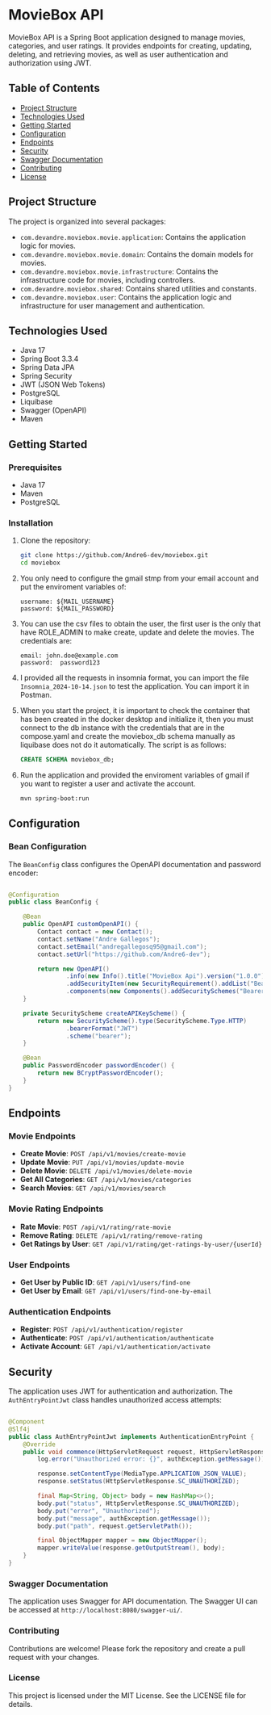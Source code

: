 # MovieBox API

MovieBox API is a Spring Boot application designed to manage movies, categories, and user ratings. It provides endpoints
for creating, updating, deleting, and retrieving movies, as well as user authentication and authorization using JWT.

## Table of Contents

- [Project Structure](#project-structure)
- [Technologies Used](#technologies-used)
- [Getting Started](#getting-started)
- [Configuration](#configuration)
- [Endpoints](#endpoints)
- [Security](#security)
- [Swagger Documentation](#swagger-documentation)
- [Contributing](#contributing)
- [License](#license)

## Project Structure

The project is organized into several packages:

- `com.devandre.moviebox.movie.application`: Contains the application logic for movies.
- `com.devandre.moviebox.movie.domain`: Contains the domain models for movies.
- `com.devandre.moviebox.movie.infrastructure`: Contains the infrastructure code for movies, including controllers.
- `com.devandre.moviebox.shared`: Contains shared utilities and constants.
- `com.devandre.moviebox.user`: Contains the application logic and infrastructure for user management and
  authentication.

## Technologies Used

- Java 17
- Spring Boot 3.3.4
- Spring Data JPA
- Spring Security
- JWT (JSON Web Tokens)
- PostgreSQL
- Liquibase
- Swagger (OpenAPI)
- Maven

## Getting Started

### Prerequisites

- Java 17
- Maven
- PostgreSQL

### Installation

1. Clone the repository:
    ```sh
    git clone https://github.com/Andre6-dev/moviebox.git
    cd moviebox
    ```

2. You only need to configure the gmail stmp from your email account and put the enviroment variables of:
    ```
   username: ${MAIL_USERNAME}
    password: ${MAIL_PASSWORD}
    ```
3. You can use the csv files to obtain the user, the first user is the only that have ROLE_ADMIN to make create, update and delete the movies.
   The credentials are:
    ```
    email: john.doe@example.com
    password:  password123
    ```

4. I provided all the requests in insomnia format, you can import the file `Insomnia_2024-10-14.json` to test the application. You can import it in Postman.

5. When you start the project, it is important to check the container that has been created in the docker desktop and initialize it, then you must connect to the db instance with the credentials that are in the compose.yaml and create the moviebox_db schema manually as liquibase does not do it automatically.
   The script is as follows:
    ```sql
    CREATE SCHEMA moviebox_db;
    ```
6. Run the application and provided the enviroment variables of gmail if you want to register a user and activate the account.
    ```sh
    mvn spring-boot:run
    ```

## Configuration

### Bean Configuration

The `BeanConfig` class configures the OpenAPI documentation and password encoder:

```java

@Configuration
public class BeanConfig {

    @Bean
    public OpenAPI customOpenAPI() {
        Contact contact = new Contact();
        contact.setName("Andre Gallegos");
        contact.setEmail("andregallegosq95@gmail.com");
        contact.setUrl("https://github.com/Andre6-dev");

        return new OpenAPI()
                .info(new Info().title("MovieBox Api").version("1.0.0").contact(contact))
                .addSecurityItem(new SecurityRequirement().addList("Bearer Authentication"))
                .components(new Components().addSecuritySchemes("Bearer Authentication", createAPIKeyScheme()));
    }

    private SecurityScheme createAPIKeyScheme() {
        return new SecurityScheme().type(SecurityScheme.Type.HTTP)
                .bearerFormat("JWT")
                .scheme("bearer");
    }

    @Bean
    public PasswordEncoder passwordEncoder() {
        return new BCryptPasswordEncoder();
    }
}
```

## Endpoints

### Movie Endpoints

- **Create Movie**: `POST /api/v1/movies/create-movie`
- **Update Movie**: `PUT /api/v1/movies/update-movie`
- **Delete Movie**: `DELETE /api/v1/movies/delete-movie`
- **Get All Categories**: `GET /api/v1/movies/categories`
- **Search Movies**: `GET /api/v1/movies/search`

### Movie Rating Endpoints

- **Rate Movie**: `POST /api/v1/rating/rate-movie`
- **Remove Rating**: `DELETE /api/v1/rating/remove-rating`
- **Get Ratings by User**: `GET /api/v1/rating/get-ratings-by-user/{userId}`

### User Endpoints

- **Get User by Public ID**: `GET /api/v1/users/find-one`
- **Get User by Email**: `GET /api/v1/users/find-one-by-email`

### Authentication Endpoints

- **Register**: `POST /api/v1/authentication/register`
- **Authenticate**: `POST /api/v1/authentication/authenticate`
- **Activate Account**: `GET /api/v1/authentication/activate`

## Security

The application uses JWT for authentication and authorization. The `AuthEntryPointJwt` class handles unauthorized access
attempts:

```java

@Component
@Slf4j
public class AuthEntryPointJwt implements AuthenticationEntryPoint {
    @Override
    public void commence(HttpServletRequest request, HttpServletResponse response, AuthenticationException authException) throws IOException, ServletException {
        log.error("Unauthorized error: {}", authException.getMessage());

        response.setContentType(MediaType.APPLICATION_JSON_VALUE);
        response.setStatus(HttpServletResponse.SC_UNAUTHORIZED);

        final Map<String, Object> body = new HashMap<>();
        body.put("status", HttpServletResponse.SC_UNAUTHORIZED);
        body.put("error", "Unauthorized");
        body.put("message", authException.getMessage());
        body.put("path", request.getServletPath());

        final ObjectMapper mapper = new ObjectMapper();
        mapper.writeValue(response.getOutputStream(), body);
    }
}
```

### Swagger Documentation

The application uses Swagger for API documentation. The Swagger UI can be accessed at
`http://localhost:8080/swagger-ui/`.

### Contributing

Contributions are welcome! Please fork the repository and create a pull request with your changes.

### License

This project is licensed under the MIT License. See the LICENSE file for details.